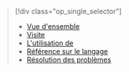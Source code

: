 > [!div class="op_single_selector"]
> * [Vue d'ensemble](../articles/application-insights/app-insights-analytics.md)
> * [Visite](../articles/application-insights/app-insights-analytics-tour.md)
> * [L'utilisation de](../articles/application-insights/app-insights-analytics-using.md)
> * [Référence sur le langage](../articles/application-insights/app-insights-analytics-reference.md)
> * [Résolution des problèmes](../articles/application-insights/app-insights-analytics-troubleshooting.md)
> 
> 

<!---HONumber=AcomDC_0615_2016-->